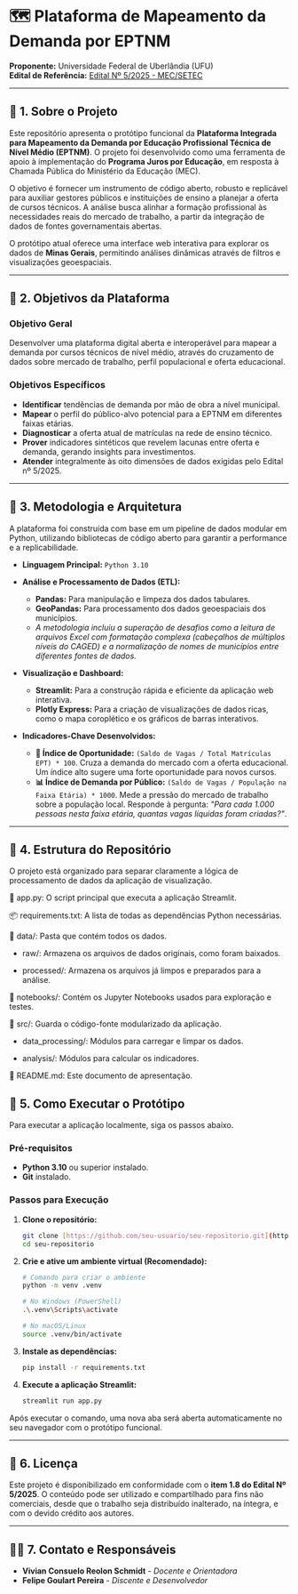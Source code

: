 # 🗺️ Plataforma de Mapeamento da Demanda por EPTNM

**Proponente:** Universidade Federal de Uberlândia (UFU)  
**Edital de Referência:** [Edital Nº 5/2025 - MEC/SETEC](https://www.in.gov.br/en/web/dou/-/edital-n-5/2025-568349328)

---

## 📍 1. Sobre o Projeto

Este repositório apresenta o protótipo funcional da **Plataforma Integrada para Mapeamento da Demanda por Educação Profissional Técnica de Nível Médio (EPTNM)**. O projeto foi desenvolvido como uma ferramenta de apoio à implementação do **Programa Juros por Educação**, em resposta à Chamada Pública do Ministério da Educação (MEC).

O objetivo é fornecer um instrumento de código aberto, robusto e replicável para auxiliar gestores públicos e instituições de ensino a planejar a oferta de cursos técnicos. A análise busca alinhar a formação profissional às necessidades reais do mercado de trabalho, a partir da integração de dados de fontes governamentais abertas.

O protótipo atual oferece uma interface web interativa para explorar os dados de **Minas Gerais**, permitindo análises dinâmicas através de filtros e visualizações geoespaciais.

---

## 🎯 2. Objetivos da Plataforma

### Objetivo Geral
Desenvolver uma plataforma digital aberta e interoperável para mapear a demanda por cursos técnicos de nível médio, através do cruzamento de dados sobre mercado de trabalho, perfil populacional e oferta educacional.

### Objetivos Específicos
- **Identificar** tendências de demanda por mão de obra a nível municipal.
- **Mapear** o perfil do público-alvo potencial para a EPTNM em diferentes faixas etárias.
- **Diagnosticar** a oferta atual de matrículas na rede de ensino técnico.
- **Prover** indicadores sintéticos que revelem lacunas entre oferta e demanda, gerando insights para investimentos.
- **Atender** integralmente às oito dimensões de dados exigidas pelo Edital nº 5/2025.

---

## 🔧 3. Metodologia e Arquitetura

A plataforma foi construída com base em um pipeline de dados modular em Python, utilizando bibliotecas de código aberto para garantir a performance e a replicabilidade.

- **Linguagem Principal:** `Python 3.10`

- **Análise e Processamento de Dados (ETL):**
  - **Pandas:** Para manipulação e limpeza dos dados tabulares.
  - **GeoPandas:** Para processamento dos dados geoespaciais dos municípios.
  - *A metodologia incluiu a superação de desafios como a leitura de arquivos Excel com formatação complexa (cabeçalhos de múltiplos níveis do CAGED) e a normalização de nomes de municípios entre diferentes fontes de dados.*

- **Visualização e Dashboard:**
  - **Streamlit:** Para a construção rápida e eficiente da aplicação web interativa.
  - **Plotly Express:** Para a criação de visualizações de dados ricas, como o mapa coroplético e os gráficos de barras interativos.

- **Indicadores-Chave Desenvolvidos:**
  - **🎯 Índice de Oportunidade:** `(Saldo de Vagas / Total Matrículas EPT) * 100`. Cruza a demanda do mercado com a oferta educacional. Um índice alto sugere uma forte oportunidade para novos cursos.
  - **📊 Índice de Demanda por Público:** `(Saldo de Vagas / População na Faixa Etária) * 1000`. Mede a pressão do mercado de trabalho sobre a população local. Responde à pergunta: *"Para cada 1.000 pessoas nesta faixa etária, quantas vagas líquidas foram criadas?"*.

---

## 📂 4. Estrutura do Repositório

O projeto está organizado para separar claramente a lógica de processamento de dados da aplicação de visualização.

📄 app.py: O script principal que executa a aplicação Streamlit.

📦 requirements.txt: A lista de todas as dependências Python necessárias.

📂 data/: Pasta que contém todos os dados.

   - raw/: Armazena os arquivos de dados originais, como foram baixados.

   - processed/: Armazena os arquivos já limpos e preparados para a análise.

📂 notebooks/: Contém os Jupyter Notebooks usados para exploração e testes.

📂 src/: Guarda o código-fonte modularizado da aplicação.

   - data_processing/: Módulos para carregar e limpar os dados.

   - analysis/: Módulos para calcular os indicadores.

📄 README.md: Este documento de apresentação.

## 🚀 5. Como Executar o Protótipo

Para executar a aplicação localmente, siga os passos abaixo.

### Pré-requisitos
- **Python 3.10** ou superior instalado.
- **Git** instalado.

### Passos para Execução

1.  **Clone o repositório:**
    ```bash
    git clone [https://github.com/seu-usuario/seu-repositorio.git](https://github.com/seu-usuario/seu-repositorio.git)
    cd seu-repositorio
    ```

2.  **Crie e ative um ambiente virtual (Recomendado):**
    ```bash
    # Comando para criar o ambiente
    python -m venv .venv

    # No Windows (PowerShell)
    .\.venv\Scripts\activate

    # No macOS/Linux
    source .venv/bin/activate
    ```

3.  **Instale as dependências:**
    ```bash
    pip install -r requirements.txt
    ```

4.  **Execute a aplicação Streamlit:**
    ```bash
    streamlit run app.py
    ```
Após executar o comando, uma nova aba será aberta automaticamente no seu navegador com o protótipo funcional.

---

## 📜 6. Licença

Este projeto é disponibilizado em conformidade com o **item 1.8 do Edital Nº 5/2025**. O conteúdo pode ser utilizado e compartilhado para fins não comerciais, desde que o trabalho seja distribuído inalterado, na íntegra, e com o devido crédito aos autores.

---

## 🧑‍💻 7. Contato e Responsáveis

-   **Vivian Consuelo Reolon Schmidt** - *Docente e Orientadora*
-   **Felipe Goulart Pereira** - *Discente e Desenvolvedor*
